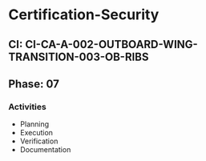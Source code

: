# Certification-Security

## CI: CI-CA-A-002-OUTBOARD-WING-TRANSITION-003-OB-RIBS
## Phase: 07

### Activities
- Planning
- Execution
- Verification
- Documentation
